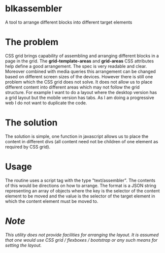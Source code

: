 # blkassembler
A tool to arrange different blocks into different target elements

# The problem
CSS grid brings capability of assembling and arranging different blocks in a page in the grid. The **grid-template-areas** and **grid-areas** CSS attributes help define a good arrangement. The spec is very readable and clear. Moreover combined with media queries this arrangement can be changed based on different screen sizes of the devices. However there is still one problem which the CSS grid does not solve. It does not allow us to place different content into different areas which may not follow the grid structure. For example I want to do a layout where the desktop version has a grid layout but the mobile version has tabs. As I am doing a progressive web I do not want to duplicate the code. 

# The solution
The solution is simple, one function in javascript allows us to place the content in different divs (all content need not be children of one element as required by CSS grid).

# Usage
The routine uses a script tag with the type "text/assembler". The contents of this would be directions on how to arrange. The format is a JSON string representing an array of objects where the key is the selector of the content element to be moved and the value is the selector of the target element in which the content element must be moved to. 

# _Note_
_This utility does not provide facilities for arranging the layout. It is assumed that one would use CSS grid / flexboxes / bootstrap or any such means for setting the layout._
